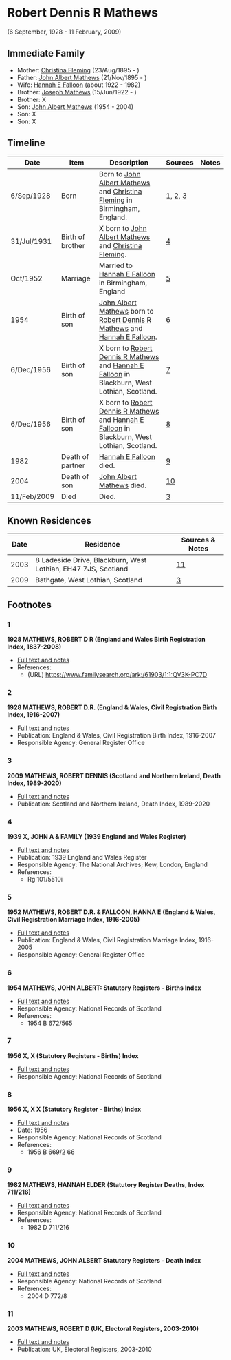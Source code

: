 ﻿---
layout: person
subject_key: i58223940
permalink: /people/i58223940
---

# Robert Dennis R Mathews
(6 September, 1928 - 11 February, 2009)

## Immediate Family

* Mother: [Christina Fleming](./@89446044@-christina-fleming-b1895-8-23-d.md) (23/Aug/1895 - )
* Father: [John Albert Mathews](./@5643892@-john-albert-mathews-b1895-11-21-d.md) (21/Nov/1895 - )
* Wife: [Hannah E Falloon](./@97706646@-hannah-e-falloon-b1922-d1982.md) (about 1922 - 1982)
* Brother: [Joseph Mathews](./@98232688@-joseph-mathews-b1922-6-15-d.md) (15/Jun/1922 - )
* Brother: X
* Son: [John Albert Mathews](./@35875756@-john-albert-mathews-b1954-d2004.md) (1954 - 2004)
* Son: X
* Son: X

## Timeline

Date | Item | Description | Sources | Notes
---|---|---|---|---
6/Sep/1928 | Born | Born to [John Albert Mathews](./@5643892@-john-albert-mathews-b1895-11-21-d.md) and [Christina Fleming](./@89446044@-christina-fleming-b1895-8-23-d.md) in Birmingham, England. | [1](#1), [2](#2), [3](#3) | 
31/Jul/1931 | Birth of brother | X born to [John Albert Mathews](./@5643892@-john-albert-mathews-b1895-11-21-d.md) and [Christina Fleming](./@89446044@-christina-fleming-b1895-8-23-d.md). | [4](#4) | 
Oct/1952 | Marriage | Married to [Hannah E Falloon](./@97706646@-hannah-e-falloon-b1922-d1982.md) in Birmingham, England | [5](#5) | 
1954 | Birth of son | [John Albert Mathews](./@35875756@-john-albert-mathews-b1954-d2004.md) born to [Robert Dennis R Mathews](./@58223940@-robert-dennis-r-mathews-b1928-9-6-d2009-2-11.md) and [Hannah E Falloon](./@97706646@-hannah-e-falloon-b1922-d1982.md). | [6](#6) | 
6/Dec/1956 | Birth of son | X born to [Robert Dennis R Mathews](./@58223940@-robert-dennis-r-mathews-b1928-9-6-d2009-2-11.md) and [Hannah E Falloon](./@97706646@-hannah-e-falloon-b1922-d1982.md) in Blackburn, West Lothian, Scotland. | [7](#7) | 
6/Dec/1956 | Birth of son | X born to [Robert Dennis R Mathews](./@58223940@-robert-dennis-r-mathews-b1928-9-6-d2009-2-11.md) and [Hannah E Falloon](./@97706646@-hannah-e-falloon-b1922-d1982.md) in Blackburn, West Lothian, Scotland. | [8](#8) | 
1982 | Death of partner | [Hannah E Falloon](./@97706646@-hannah-e-falloon-b1922-d1982.md) died. | [9](#9) | 
2004 | Death of son | [John Albert Mathews](./@35875756@-john-albert-mathews-b1954-d2004.md) died. | [10](#10) | 
11/Feb/2009 | Died | Died. | [3](#3) | 

## Known Residences

Date | Residence | Sources & Notes
---|---|---
2003 | 8 Ladeside Drive, Blackburn, West Lothian, EH47 7JS, Scotland | [11](#11)
2009 | Bathgate, West Lothian, Scotland | [3](#3)

## Footnotes

### 1

**1928 MATHEWS, ROBERT D R (England and Wales Birth Registration Index, 1837-2008)**

* [Full text and notes](../sources/@72382739@-1928-mathews,-robert-d-r-england-and-wales-birth-registration-index,-1837-2008-.md)
* References: 
  * (URL) https://www.familysearch.org/ark:/61903/1:1:QV3K-PC7D

### 2

**1928 MATHEWS, ROBERT D.R. (England & Wales, Civil Registration Birth Index, 1916-2007)**

* [Full text and notes](../sources/@68728914@-1928-mathews,-robert-d.r.-england-&-wales,-civil-registration-birth-index,-1916-2007-.md)
* Publication: England & Wales, Civil Registration Birth Index, 1916-2007
* Responsible Agency: General Register Office

### 3

**2009 MATHEWS, ROBERT DENNIS (Scotland and Northern Ireland, Death Index, 1989-2020)**

* [Full text and notes](../sources/@79183804@-2009-mathews,-robert-dennis-scotland-and-northern-ireland,-death-index,-1989-2020-.md)
* Publication: Scotland and Northern Ireland, Death Index, 1989-2020

### 4

**1939 X, JOHN A & FAMILY (1939 England and Wales Register)**

* [Full text and notes](../sources/@8791600@-1939-mathews,-john-a-&-family-1939-england-and-wales-register-.md)
* Publication: 1939 England and Wales Register
* Responsible Agency: The National Archives; Kew, London, England
* References: 
  * Rg 101/5510i

### 5

**1952 MATHEWS, ROBERT D.R. & FALLOON, HANNA E (England & Wales, Civil Registration Marriage Index, 1916-2005)**

* [Full text and notes](../sources/@74855856@-1952-mathews,-robert-d.r.-&-falloon,-hanna-e-england-&-wales,-civil-registration-marriage-index,-19….md)
* Publication: England & Wales, Civil Registration Marriage Index, 1916-2005
* Responsible Agency: General Register Office

### 6

**1954 MATHEWS, JOHN ALBERT: Statutory Registers - Births Index**

* [Full text and notes](../sources/@35341986@-1954-mathews,-john-albert-statutory-registers-births-index.md)
* Responsible Agency: National Records of Scotland
* References: 
  * 1954 B 672/565

### 7

**1956 X, X (Statutory Registers - Births) Index**

* [Full text and notes](../sources/@89989536@-1956-mathews,-george-statutory-registers-births-index.md)
* Responsible Agency: National Records of Scotland

### 8

**1956 X, X X (Statutory Register - Births) Index**

* [Full text and notes](../sources/@31243859@-1956-mathews,-robert-fleming-statutory-register-births-index.md)
* Date: 1956
* Responsible Agency: National Records of Scotland
* References: 
  * 1956 B 669/2 66

### 9

**1982 MATHEWS, HANNAH ELDER (Statutory Register Deaths, Index 711/216)**

* [Full text and notes](../sources/@26072445@-1982-mathews,-hannah-elder-statutory-register-deaths,-index-711-216-.md)
* Responsible Agency: National Records of Scotland
* References: 
  * 1982 D 711/216

### 10

**2004 MATHEWS, JOHN ALBERT Statutory Registers - Death Index**

* [Full text and notes](../sources/@70959444@-2004-mathews,-john-albert-statutory-registers-death-index.md)
* Responsible Agency: National Records of Scotland
* References: 
  * 2004 D 772/8

### 11

**2003 MATHEWS, ROBERT D (UK, Electoral Registers, 2003-2010)**

* [Full text and notes](../sources/@76598000@-2003-mathews,-robert-d-uk,-electoral-registers,-2003-2010-.md)
* Publication: UK, Electoral Registers, 2003-2010

